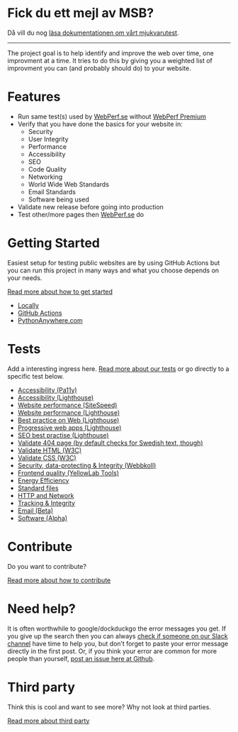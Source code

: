 # Fick du ett mejl av MSB?
Då vill du nog [läsa dokumentationen om vårt mjukvarutest](https://github.com/Webperf-se/webperf_core/blob/main/docs/tests/software.md).

---

The project goal is to help identify and improve the web over time, one improvment at a time.
It tries to do this by giving you a weighted list of improvment you can (and probably should do) to your website.


# Features

* Run same test(s) used by [WebPerf.se](https://webperf.se/) without [WebPerf Premium](https://webperf.se/erbjudande/)
* Verify that you have done the basics for your website in:
  * Security
  * User Integrity
  * Performance
  * Accessibility
  * SEO
  * Code Quality
  * Networking
  * World Wide Web Standards
  * Email Standards
  * Software being used
* Validate new release before going into production
* Test other/more pages then [WebPerf.se](https://webperf.se/) do


# Getting Started

Easiest setup for testing public websites are by using GitHub Actions
but you can run this project in many ways and what you choose depends on your needs.

[Read more about how to get started](./docs/getting-started.md)

* [Locally](./docs/getting-started-local.md)
* [GitHub Actions](./docs/getting-started-github-actions.md)
* [PythonAnywhere.com](./docs/getting-started-others.md)


# Tests

Add a interesting ingress here.
[Read more about our tests](./docs/tests/README.md) or go directly to a specific test below.

* [Accessibility (Pa11y)](./docs/tests/pa11y.md)
* [Accessibility (Lighthouse)](./docs/tests/google-lighthouse-a11y.md)
* [Website performance (SiteSpeed)](./docs/tests/sitespeed.md)
* [Website performance (Lighthouse)](./docs/tests/google-lighthouse-performance.md)
* [Best practice on Web (Lighthouse)](./docs/tests/google-lighthouse-best-practice.md)
* [Progressive web apps (Lighthouse)](./docs/tests/google-lighthouse-pwa.md)
* [SEO best practise (Lighthouse)](./docs/tests/google-lighthouse-seo.md)
* [Validate 404 page (by default checks for Swedish text, though)](./docs/tests/page-not-found.md)
* [Validate HTML (W3C)](./docs/tests/html.md)
* [Validate CSS (W3C)](./docs/tests/css.md)
* [Security, data-protecting & Integrity (Webbkoll)](./docs/tests/webbkoll.md)
* [Frontend quality (YellowLab Tools)](./docs/tests/yellowlab.md)
* [Energy Efficiency](./docs/tests/energy-efficiency.md)
* [Standard files](./docs/tests/standard.md)
* [HTTP and Network](./docs/tests/http.md)
* [Tracking & Integrity](./docs/tests/tracking.md)
* [Email (Beta)](./docs/tests/email.md)
* [Software (Alpha)](./docs/tests/software.md)


# Contribute

Do you want to contribute?

[Read more about how to contribute](./docs/CONTRIBUTING.md)


# Need help?

It is often worthwhile to google/dockduckgo the error messages you get.
If you give up the search then you can always [check if someone on our Slack channel](https://webperf.se/articles/webperf-pa-slack/) have time to help you,
but don’t forget to paste your error message directly in the first post.
Or, if you think your error are common for more people than yourself, [post an issue here at Github](https://github.com/Webperf-se/webperf_core/issues/new/choose).


# Third party

Think this is cool and want to see more?
Why not look at third parties.

[Read more about third party](./docs/thirdparty.md)




